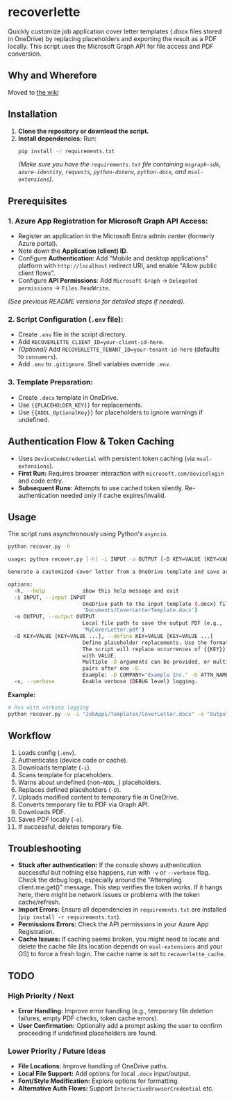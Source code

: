 # recoverlette

Quickly customize job application cover letter templates (.docx files stored in OneDrive) by replacing placeholders and exporting the result as a PDF locally. This script uses the Microsoft Graph API for file access and PDF conversion.

## Why and Wherefore

Moved to [the wiki](https://github.com/scottvr/recoverlette/wiki)

## Installation

1.  **Clone the repository or download the script.**
2.  **Install dependencies:** Run:
    ```bash
    pip install -r requirements.txt
    ```
    *(Make sure you have the `requirements.txt` file containing `msgraph-sdk`, `azure-identity`, `requests`, `python-dotenv`, `python-docx`, and `msal-extensions`).*

## Prerequisites

### 1. Azure App Registration for Microsoft Graph API Access:

* Register an application in the Microsoft Entra admin center (formerly Azure portal).
* Note down the **Application (client) ID**.
* Configure **Authentication**: Add "Mobile and desktop applications" platform with `http://localhost` redirect URI, and enable "Allow public client flows".
* Configure **API Permissions**: Add `Microsoft Graph` -> `Delegated permissions` -> `Files.ReadWrite`.

*(See previous README versions for detailed steps if needed).*

### 2. Script Configuration (`.env` file):

* Create `.env` file in the script directory.
* Add `RECOVERLETTE_CLIENT_ID=your-client-id-here`.
* *(Optional)* Add `RECOVERLETTE_TENANT_ID=your-tenant-id-here` (defaults to `consumers`).
* Add `.env` to `.gitignore`. Shell variables override `.env`.

### 3. Template Preparation:

* Create `.docx` template in OneDrive.
* Use `{{PLACEHOLDER_KEY}}` for replacements.
* Use `{{ADDL_OptionalKey}}` for placeholders to ignore warnings if undefined.

## Authentication Flow & Token Caching

* Uses `DeviceCodeCredential` with persistent token caching (via `msal-extensions`).
* **First Run:** Requires browser interaction with `microsoft.com/devicelogin` and code entry.
* **Subsequent Runs:** Attempts to use cached token silently. Re-authentication needed only if cache expires/invalid.

## Usage

The script runs asynchronously using Python's `asyncio`.

```bash
python recover.py -h

usage: python recover.py [-h] -i INPUT -o OUTPUT [-D KEY=VALUE [KEY=VALUE ...]] [-v]

Generate a customized cover letter from a OneDrive template and save as local PDF.

options:
  -h, --help            show this help message and exit
  -i INPUT, --input INPUT
                        OneDrive path to the input template (.docx) file (e.g.,
                        'Documents/CoverLetterTemplate.docx')
  -o OUTPUT, --output OUTPUT
                        Local file path to save the output PDF (e.g.,
                        'MyCoverLetter.pdf')
  -D KEY=VALUE [KEY=VALUE ...], --define KEY=VALUE [KEY=VALUE ...]
                        Define placeholder replacements. Use the format KEY=VALUE.
                        The script will replace occurrences of {{KEY}} in the template
                        with VALUE.
                        Multiple -D arguments can be provided, or multiple KEY=VALUE
                        pairs after one -D.
                        Example: -D COMPANY="Example Inc." -D ATTN_NAME="Ms. Smith"
  -v, --verbose         Enable verbose (DEBUG level) logging.
```

**Example:**

```bash
# Run with verbose logging
python recover.py -v -i "JobApps/Templates/CoverLetter.docx" -o "Output/MyCompanyLetter.pdf" -D COMPANY="My Company" -D PositionTitle="Analyst"
```

## Workflow

1.  Loads config (`.env`).
2.  Authenticates (device code or cache).
3.  Downloads template (`-i`).
4.  Scans template for placeholders.
5.  Warns about undefined (non-`ADDL_`) placeholders.
6.  Replaces defined placeholders (`-D`).
7.  Uploads modified content to temporary file in OneDrive.
8.  Converts temporary file to PDF via Graph API.
9.  Downloads PDF.
10. Saves PDF locally (`-o`).
11. If successful, deletes temporary file.

## Troubleshooting

* **Stuck after authentication:** If the console shows authentication successful but nothing else happens, run with `-v` or `--verbose` flag. Check the debug logs, especially around the "Attempting client.me.get()" message. This step verifies the token works. If it hangs here, there might be network issues or problems with the token cache/refresh.
* **Import Errors:** Ensure all dependencies in `requirements.txt` are installed (`pip install -r requirements.txt`).
* **Permissions Errors:** Check the API permissions in your Azure App Registration.
* **Cache Issues:** If caching seems broken, you might need to locate and delete the cache file (its location depends on `msal-extensions` and your OS) to force a fresh login. The cache name is set to `recoverlette_cache`.

## TODO

### High Priority / Next
* **Error Handling:** Improve error handling (e.g., temporary file deletion failures, empty PDF checks, token cache errors).
* **User Confirmation:** Optionally add a prompt asking the user to confirm proceeding if undefined placeholders are found.

### Lower Priority / Future Ideas
* **File Locations:** Improve handling of OneDrive paths.
* **Local File Support:** Add options for local `.docx` input/output.
* **Font/Style Modification:** Explore options for formatting.
* **Alternative Auth Flows:** Support `InteractiveBrowserCredential` etc.
